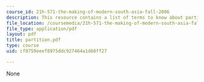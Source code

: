 ```yaml
---
course_id: 21h-571-the-making-of-modern-south-asia-fall-2006
description: This resource contains a list of terms to know about partition and independence.
file_location: /coursemedia/21h-571-the-making-of-modern-south-asia-fall-2006/cf8759eeef8975ddc927464a1d68ff27_partition.pdf
file_type: application/pdf
layout: pdf
title: partition.pdf
type: course
uid: cf8759eeef8975ddc927464a1d68ff27

---
```

None